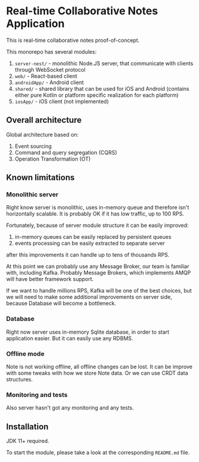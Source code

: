 # Real-time Collaborative Notes Application

This is real-time collaborative notes proof-of-concept.

This monorepo has several modules:

1. `server-nest/` - monolithic Node.JS server, that communicate with clients through WebSocket
   protocol
2. `web/` - React-based client
3. `androidApp/` - Android client
4. `shared/` - shared library that can be used for iOS and Android (contains either pure Kotlin or
   platform specific realization for each platform)
5. `iosApp/` - iOS client (not implemented)

## Overall architecture

Global architecture based on:

1. Event sourcing
2. Command and query segregation (CQRS)
3. Operation Transformation (OT)

## Known limitations

### Monolithic server

Right know server is monolithic, uses in-memory queue and therefore isn't horizontally scalable.
It is probably OK if it has low traffic, up to 100 RPS.

Fortunately, because of server module structure it can be easily improved:

1. in-memory queues can be easily replaced by persistent queues
2. events processing can be easily extracted to separate server

after this improvements it can handle up to tens of thousands RPS.

At this point we can probably use any Message Broker, our team is familiar with,
including Kafka. Probably Message Brokers, which implements AMQP will have better
framework support.

If we want to handle millions RPS, Kafka will be one of the best choices, but we will
need to make some additional improvements on server side, because Database will become
a bottleneck.

### Database

Right now server uses in-memory Sqlite database, in order to start application easier.
But it can easily use any RDBMS.

### Offline mode

Note is not working offline, all offline changes can be lost.
It can be improve with some tweaks with how we store Note data.
Or we can use CRDT data structures.

### Monitoring and tests

Also server hasn't got any monitoring and any tests.

## Installation

JDK 11+ required.

To start the module, please take a look at the corresponding `README.md` file.
